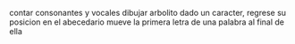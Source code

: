 contar consonantes y vocales
dibujar arbolito
dado un caracter, regrese su posicion en el abecedario
mueve la primera letra de una palabra al final de ella
